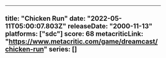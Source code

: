 
---
title: "Chicken Run"
date: "2022-05-11T05:00:07.803Z"
releaseDate: "2000-11-13"
platforms: ["sdc"]
score: 68
metacriticLink: "https://www.metacritic.com/game/dreamcast/chicken-run"
series: []
---
